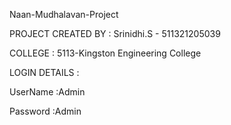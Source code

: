 Naan-Mudhalavan-Project

PROJECT CREATED BY : Srinidhi.S - 511321205039


COLLEGE            : 5113-Kingston Engineering College 


LOGIN DETAILS :


UserName :Admin


Password :Admin

